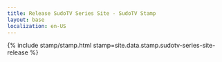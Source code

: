 ```yaml
---
title: Release SudoTV Series Site - SudoTV Stamp
layout: base
localization: en-US
---
```


{% include stamp/stamp.html
    stamp=site.data.stamp.sudotv-series-site-release
%}
